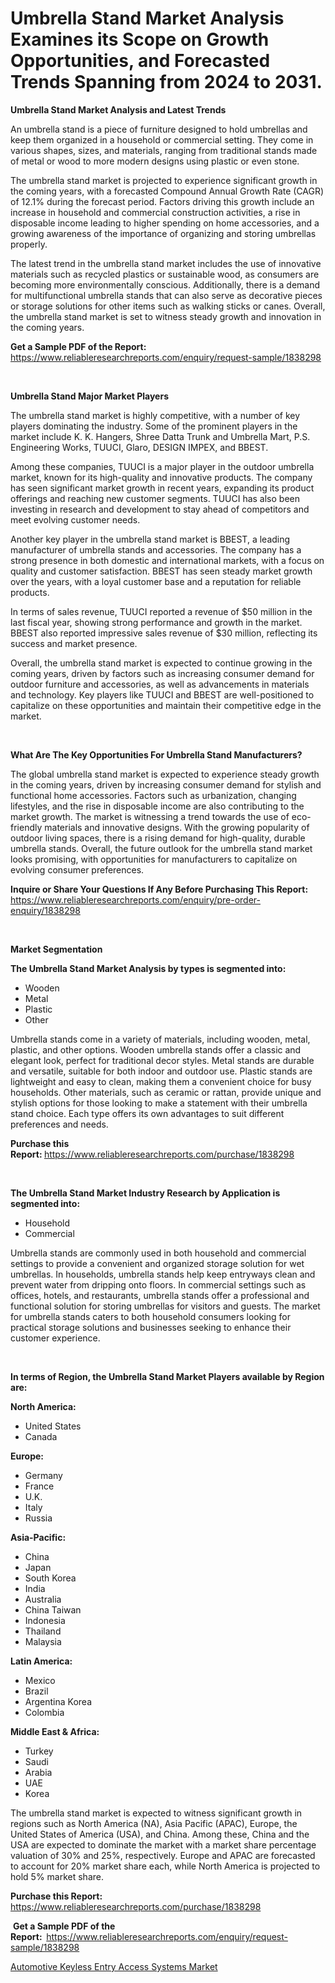 <p><h1>Umbrella Stand Market Analysis Examines its Scope on Growth Opportunities, and Forecasted Trends Spanning from 2024 to 2031.</h1></p><p><strong>Umbrella Stand Market Analysis and Latest Trends</strong></p>
<p><p>An umbrella stand is a piece of furniture designed to hold umbrellas and keep them organized in a household or commercial setting. They come in various shapes, sizes, and materials, ranging from traditional stands made of metal or wood to more modern designs using plastic or even stone.</p><p>The umbrella stand market is projected to experience significant growth in the coming years, with a forecasted Compound Annual Growth Rate (CAGR) of 12.1% during the forecast period. Factors driving this growth include an increase in household and commercial construction activities, a rise in disposable income leading to higher spending on home accessories, and a growing awareness of the importance of organizing and storing umbrellas properly.</p><p>The latest trend in the umbrella stand market includes the use of innovative materials such as recycled plastics or sustainable wood, as consumers are becoming more environmentally conscious. Additionally, there is a demand for multifunctional umbrella stands that can also serve as decorative pieces or storage solutions for other items such as walking sticks or canes. Overall, the umbrella stand market is set to witness steady growth and innovation in the coming years.</p></p>
<p><strong>Get a Sample PDF of the Report:&nbsp;</strong> <a href="https://www.reliableresearchreports.com/enquiry/request-sample/1838298">https://www.reliableresearchreports.com/enquiry/request-sample/1838298</a></p>
<p>&nbsp;</p>
<p><strong>Umbrella Stand Major Market Players</strong></p>
<p><p>The umbrella stand market is highly competitive, with a number of key players dominating the industry. Some of the prominent players in the market include K. K. Hangers, Shree Datta Trunk and Umbrella Mart, P.S. Engineering Works, TUUCI, Glaro, DESIGN IMPEX, and BBEST.</p><p>Among these companies, TUUCI is a major player in the outdoor umbrella market, known for its high-quality and innovative products. The company has seen significant market growth in recent years, expanding its product offerings and reaching new customer segments. TUUCI has also been investing in research and development to stay ahead of competitors and meet evolving customer needs.</p><p>Another key player in the umbrella stand market is BBEST, a leading manufacturer of umbrella stands and accessories. The company has a strong presence in both domestic and international markets, with a focus on quality and customer satisfaction. BBEST has seen steady market growth over the years, with a loyal customer base and a reputation for reliable products.</p><p>In terms of sales revenue, TUUCI reported a revenue of $50 million in the last fiscal year, showing strong performance and growth in the market. BBEST also reported impressive sales revenue of $30 million, reflecting its success and market presence.</p><p>Overall, the umbrella stand market is expected to continue growing in the coming years, driven by factors such as increasing consumer demand for outdoor furniture and accessories, as well as advancements in materials and technology. Key players like TUUCI and BBEST are well-positioned to capitalize on these opportunities and maintain their competitive edge in the market.</p></p>
<p>&nbsp;</p>
<p><strong>What Are The Key Opportunities For Umbrella Stand Manufacturers?</strong></p>
<p><p>The global umbrella stand market is expected to experience steady growth in the coming years, driven by increasing consumer demand for stylish and functional home accessories. Factors such as urbanization, changing lifestyles, and the rise in disposable income are also contributing to the market growth. The market is witnessing a trend towards the use of eco-friendly materials and innovative designs. With the growing popularity of outdoor living spaces, there is a rising demand for high-quality, durable umbrella stands. Overall, the future outlook for the umbrella stand market looks promising, with opportunities for manufacturers to capitalize on evolving consumer preferences.</p></p>
<p><strong>Inquire or Share Your Questions If Any Before Purchasing This Report:</strong> <a href="https://www.reliableresearchreports.com/enquiry/pre-order-enquiry/1838298">https://www.reliableresearchreports.com/enquiry/pre-order-enquiry/1838298</a></p>
<p>&nbsp;</p>
<p><strong>Market Segmentation</strong></p>
<p><strong>The Umbrella Stand Market Analysis by types is segmented into:</strong></p>
<p><ul><li>Wooden</li><li>Metal</li><li>Plastic</li><li>Other</li></ul></p>
<p><p>Umbrella stands come in a variety of materials, including wooden, metal, plastic, and other options. Wooden umbrella stands offer a classic and elegant look, perfect for traditional decor styles. Metal stands are durable and versatile, suitable for both indoor and outdoor use. Plastic stands are lightweight and easy to clean, making them a convenient choice for busy households. Other materials, such as ceramic or rattan, provide unique and stylish options for those looking to make a statement with their umbrella stand choice. Each type offers its own advantages to suit different preferences and needs.</p></p>
<p><strong>Purchase this Report:&nbsp;</strong><a href="https://www.reliableresearchreports.com/purchase/1838298">https://www.reliableresearchreports.com/purchase/1838298</a></p>
<p>&nbsp;</p>
<p><strong>The Umbrella Stand Market Industry Research by Application is segmented into:</strong></p>
<p><ul><li>Household</li><li>Commercial</li></ul></p>
<p><p>Umbrella stands are commonly used in both household and commercial settings to provide a convenient and organized storage solution for wet umbrellas. In households, umbrella stands help keep entryways clean and prevent water from dripping onto floors. In commercial settings such as offices, hotels, and restaurants, umbrella stands offer a professional and functional solution for storing umbrellas for visitors and guests. The market for umbrella stands caters to both household consumers looking for practical storage solutions and businesses seeking to enhance their customer experience.</p></p>
<p>&nbsp;</p>
<p><strong>In terms of Region, the Umbrella Stand Market Players available by Region are:</strong></p>
<p>
    <p> <strong> North America: </strong>
        <ul>
            <li>United States</li>
            <li>Canada</li>
        </ul>
        </p> 
    <p> <strong> Europe: </strong>
        <ul>
            <li>Germany</li>
            <li>France</li>
            <li>U.K.</li>
            <li>Italy</li>
            <li>Russia</li>
        </ul>
        </p> 
    <p> <strong> Asia-Pacific: </strong>
        <ul>
            <li>China</li>
            <li>Japan</li>
            <li>South Korea</li>
            <li>India</li>
            <li>Australia</li>
            <li>China Taiwan</li>
            <li>Indonesia</li>
            <li>Thailand</li>
            <li>Malaysia</li>
        </ul>
        </p> 
    <p> <strong> Latin America: </strong>
        <ul>
            <li>Mexico</li>
            <li>Brazil</li>
            <li>Argentina Korea</li>
            <li>Colombia</li>
        </ul>
        </p> 
    <p> <strong> Middle East & Africa: </strong>
        <ul>
            <li>Turkey</li>
            <li>Saudi</li>
            <li>Arabia</li>
            <li>UAE</li>
            <li>Korea</li>
        </ul>
    </p>
    </p>
<p><p>The umbrella stand market is expected to witness significant growth in regions such as North America (NA), Asia Pacific (APAC), Europe, the United States of America (USA), and China. Among these, China and the USA are expected to dominate the market with a market share percentage valuation of 30% and 25%, respectively. Europe and APAC are forecasted to account for 20% market share each, while North America is projected to hold 5% market share.</p></p>
<p><strong>Purchase this Report: </strong><a href="https://www.reliableresearchreports.com/purchase/1838298">https://www.reliableresearchreports.com/purchase/1838298</a></p>
<p>&nbsp;<strong>Get a Sample PDF of the Report:&nbsp;&nbsp;</strong><a href="https://www.reliableresearchreports.com/enquiry/request-sample/1838298">https://www.reliableresearchreports.com/enquiry/request-sample/1838298</a></p>
<p><strong></strong></p>
<p><p><a href="https://thundering-castanet-c65.notion.site/Automotive-Keyless-Entry-Access-Systems-Market-Dynamics-2024-2031-Also-about-Its-Market-Trends-Pro-37bdfed6ffb34949b8a1cd8ff47f25a4">Automotive Keyless Entry Access Systems Market</a></p></p>